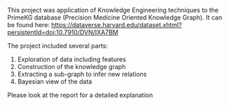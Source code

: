 This project was application of Knowledge Engineering techniques to the PrimeKG database (Precision Medicine Oriented Knowledge Graph). It can be found here:
https://dataverse.harvard.edu/dataset.xhtml?persistentId=doi:10.7910/DVN/IXA7BM

The project included several parts:
  1. Exploration of data including features
  2. Construction of the knowledge graph
  3. Extracting a sub-graph to infer new relations
  4. Bayesian view of the data

Please look at the report for a detailed explanation
